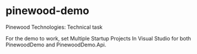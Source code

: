 # pinewood-demo

Pinewood Technologies: Technical task

For the demo to work, set Multiple Startup Projects In Visual Studio for both PinewoodDemo and PinewoodDemo.Api.
